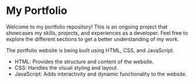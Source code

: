 # My Portfolio

Welcome to my portfolio repository! This is an ongoing project that showcases my skills, projects, and experiences as a developer. Feel free to explore the different sections to get a better understanding of my work.

The portfolio website is being built using HTML, CSS, and JavaScript.

<ul>
  <li>HTML: Provides the structure and content of the website.</li>
  <li>CSS: Handles the visual styling and layout.</li>
  <li>JavaScript: Adds interactivity and dynamic functionality to the website.</li>
</ul>
